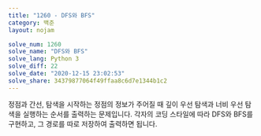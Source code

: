 ```yaml
---
title: "1260 - DFS와 BFS"
category: 백준
layout: nojam

solve_num: 1260
solve_name: "DFS와 BFS"
solve_lang: Python 3
solve_diff: 22
solve_date: "2020-12-15 23:02:53"
solve_share: 34379877064f49ffaa8c6d7e1344b1c2
---
```


정점과 간선, 탐색을 시작하는 정점의 정보가 주어질 때 깊이 우선 탐색과 너비 우선 탐색을 실행하는 순서를 출력하는 문제입니다. 각자의 코딩 스타일에 따라 DFS와 BFS를 구현하고, 그 경로를 따로 저장하여 출력하면 됩니다.
